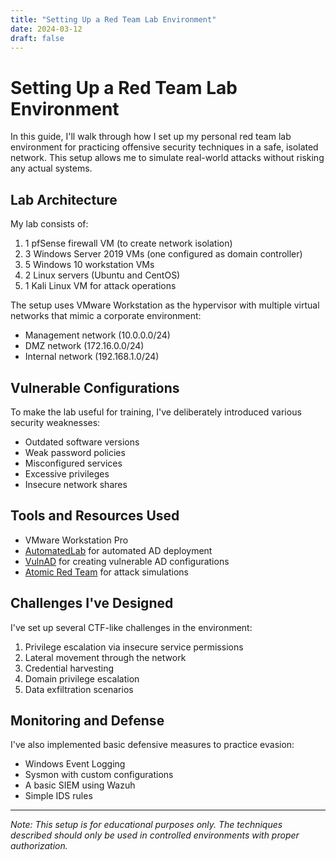 ```yaml
---
title: "Setting Up a Red Team Lab Environment"
date: 2024-03-12
draft: false
---
```


# Setting Up a Red Team Lab Environment

In this guide, I'll walk through how I set up my personal red team lab environment for practicing offensive security techniques in a safe, isolated network. This setup allows me to simulate real-world attacks without risking any actual systems.

## Lab Architecture

My lab consists of:

1. 1 pfSense firewall VM (to create network isolation)
2. 3 Windows Server 2019 VMs (one configured as domain controller)
3. 5 Windows 10 workstation VMs
4. 2 Linux servers (Ubuntu and CentOS)
5. 1 Kali Linux VM for attack operations

The setup uses VMware Workstation as the hypervisor with multiple virtual networks that mimic a corporate environment:

- Management network (10.0.0.0/24)
- DMZ network (172.16.0.0/24)
- Internal network (192.168.1.0/24)

## Vulnerable Configurations

To make the lab useful for training, I've deliberately introduced various security weaknesses:

- Outdated software versions
- Weak password policies
- Misconfigured services
- Excessive privileges
- Insecure network shares

## Tools and Resources Used

- VMware Workstation Pro
- [AutomatedLab](https://github.com/AutomatedLab/AutomatedLab) for automated AD deployment
- [VulnAD](https://github.com/WazeHell/vulnerable-AD) for creating vulnerable AD configurations
- [Atomic Red Team](https://github.com/redcanaryco/atomic-red-team) for attack simulations

## Challenges I've Designed

I've set up several CTF-like challenges in the environment:

1. Privilege escalation via insecure service permissions
2. Lateral movement through the network
3. Credential harvesting
4. Domain privilege escalation
5. Data exfiltration scenarios

## Monitoring and Defense

I've also implemented basic defensive measures to practice evasion:

- Windows Event Logging
- Sysmon with custom configurations
- A basic SIEM using Wazuh
- Simple IDS rules

---

*Note: This setup is for educational purposes only. The techniques described should only be used in controlled environments with proper authorization.* 
